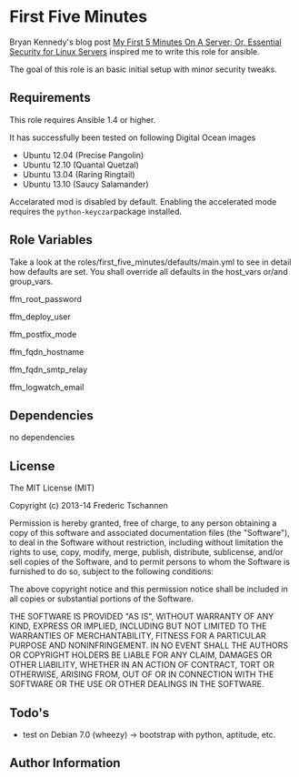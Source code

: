 First Five Minutes
========

Bryan Kennedy's blog post [My First 5 Minutes On A Server; Or, Essential Security for Linux Servers][1] inspired me to write this role for ansible.

The goal of this role is an basic initial setup with minor security tweaks.

Requirements
------------

This role requires Ansible 1.4 or higher.

It has successfully been tested on following Digital Ocean images
* Ubuntu 12.04 (Precise Pangolin)
* Ubuntu 12.10 (Quantal Quetzal)
* Ubuntu 13.04 (Raring Ringtail)
* Ubuntu 13.10 (Saucy Salamander)

Accelarated mod is disabled by default. Enabling the accelerated mode requires the `python-keyczar`package installed.


Role Variables
--------------

Take a look at the roles/first_five_minutes/defaults/main.yml to see in detail how defaults are set.
You shall override all defaults in the host_vars or/and group_vars.

ffm_root_password

ffm_deploy_user

ffm_postfix_mode

ffm_fqdn_hostname

ffm_fqdn_smtp_relay

ffm_logwatch_email


Dependencies
------------

no dependencies

License
-------
The MIT License (MIT)

Copyright (c) 2013-14 Frederic Tschannen

Permission is hereby granted, free of charge, to any person obtaining a copy of
this software and associated documentation files (the "Software"), to deal in
the Software without restriction, including without limitation the rights to
use, copy, modify, merge, publish, distribute, sublicense, and/or sell copies of
the Software, and to permit persons to whom the Software is furnished to do so,
subject to the following conditions:

The above copyright notice and this permission notice shall be included in all
copies or substantial portions of the Software.

THE SOFTWARE IS PROVIDED "AS IS", WITHOUT WARRANTY OF ANY KIND, EXPRESS OR
IMPLIED, INCLUDING BUT NOT LIMITED TO THE WARRANTIES OF MERCHANTABILITY, FITNESS
FOR A PARTICULAR PURPOSE AND NONINFRINGEMENT. IN NO EVENT SHALL THE AUTHORS OR
COPYRIGHT HOLDERS BE LIABLE FOR ANY CLAIM, DAMAGES OR OTHER LIABILITY, WHETHER
IN AN ACTION OF CONTRACT, TORT OR OTHERWISE, ARISING FROM, OUT OF OR IN
CONNECTION WITH THE SOFTWARE OR THE USE OR OTHER DEALINGS IN THE SOFTWARE.

Todo's
-----
 * test on Debian 7.0 (wheezy) -> bootstrap with python, aptitude, etc.


Author Information
------------------




  [1]: http://plusbryan.com/my-first-5-minutes-on-a-server-or-essential-security-for-linux-servers

